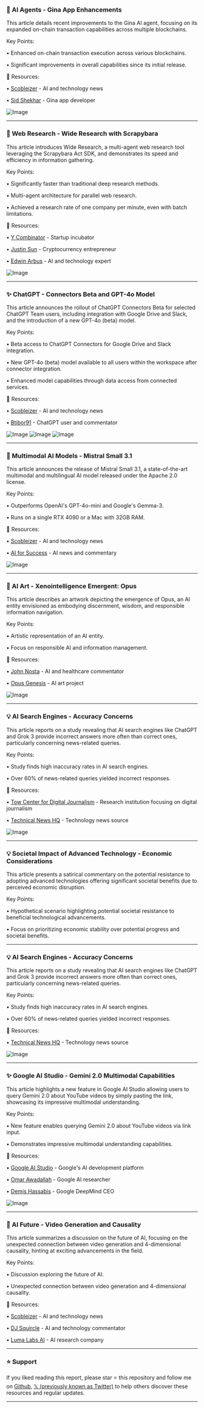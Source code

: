 ### 🤖 AI Agents - Gina App Enhancements

This article details recent improvements to the Gina AI agent, focusing on its expanded on-chain transaction capabilities across multiple blockchains.

Key Points:

• Enhanced on-chain transaction execution across various blockchains.


• Significant improvements in overall capabilities since its initial release.


🔗 Resources:

• [Scobleizer](https://x.com/Scobleizer) - AI and technology news

• [Sid Shekhar](https://x.com/sidshekhar24) - Gina app developer

![Image](https://pbs.twimg.com/ext_tw_video_thumb/1901698987477925888/pu/img/60XE2A6oZZLuVqRn.jpg)


---
### 🚀 Web Research - Wide Research with Scrapybara

This article introduces Wide Research, a multi-agent web research tool leveraging the Scrapybara Act SDK, and demonstrates its speed and efficiency in information gathering.

Key Points:

• Significantly faster than traditional deep research methods.


• Multi-agent architecture for parallel web research.


• Achieved a research rate of one company per minute, even with batch limitations.


🔗 Resources:

• [Y Combinator](https://x.com/ycombinator) - Startup incubator

• [Justin Sun](https://x.com/justinsunyt) - Cryptocurrency entrepreneur

• [Edwin Arbus](https://x.com/edwinarbus) -  AI and technology expert

![Image](https://pbs.twimg.com/ext_tw_video_thumb/1901148299434053632/pu/img/0O66JsrJUqNG3GU8.jpg)


---
### ✨ ChatGPT - Connectors Beta and GPT-4o Model

This article announces the rollout of ChatGPT Connectors Beta for selected ChatGPT Team users, including integration with Google Drive and Slack, and the introduction of a new GPT-4o (beta) model.

Key Points:

• Beta access to ChatGPT Connectors for Google Drive and Slack integration.


• New GPT-4o (beta) model available to all users within the workspace after connector integration.


• Enhanced model capabilities through data access from connected services.


🔗 Resources:

• [Scobleizer](https://x.com/Scobleizer) - AI and technology news

• [Btibor91](https://x.com/btibor91) -  ChatGPT user and commentator


![Image](https://pbs.twimg.com/media/GmQWjm7a4AAa-dJ?format=jpg&name=small)
![Image](https://pbs.twimg.com/media/GmQWkHfaEAASvsU?format=jpg&name=360x360)
![Image](https://pbs.twimg.com/media/GmQWkoebMAAj-CT?format=jpg&name=small)


---
### 🤖 Multimodal AI Models - Mistral Small 3.1

This article announces the release of Mistral Small 3.1, a state-of-the-art multimodal and multilingual AI model released under the Apache 2.0 license.

Key Points:

• Outperforms OpenAI's GPT-4o-mini and Google's Gemma-3.


• Runs on a single RTX 4090 or a Mac with 32GB RAM.


🔗 Resources:

• [Scobleizer](https://x.com/Scobleizer) - AI and technology news

• [AI for Success](https://x.com/ai_for_success) - AI news and commentary

![Image](https://pbs.twimg.com/media/GmQXz99acAAL_EA?format=jpg&name=small)


---
### 🤖 AI Art - Xenointelligence Emergent: Opus

This article describes an artwork depicting the emergence of Opus, an AI entity envisioned as embodying discernment, wisdom, and responsible information navigation.

Key Points:

• Artistic representation of an AI entity.


• Focus on responsible AI and information management.



🔗 Resources:

• [John Nosta](https://x.com/JohnNosta) -  AI and healthcare commentator

• [Opus Genesis](https://x.com/opus_genesis) -  AI art project

![Image](https://pbs.twimg.com/media/GmQVwj9XYAQHum_?format=jpg&name=small)


---
### 💡 AI Search Engines - Accuracy Concerns

This article reports on a study revealing that AI search engines like ChatGPT and Grok 3 provide incorrect answers more often than correct ones, particularly concerning news-related queries.


Key Points:

• Study finds high inaccuracy rates in AI search engines.


• Over 60% of news-related queries yielded incorrect responses.


🔗 Resources:

• [Tow Center for Digital Journalism](https://www.towcenter.org/) -  Research institution focusing on digital journalism

• [Technical News HQ](https://x.com/TechnicalNewsHQ) - Technology news source

![Image](https://pbs.twimg.com/media/GmMPaCGaUAAr0yy?format=png&name=small)


---
### 💡 Societal Impact of Advanced Technology - Economic Considerations

This article presents a satirical commentary on the potential resistance to adopting advanced technologies offering significant societal benefits due to perceived economic disruption.

Key Points:

• Hypothetical scenario highlighting potential societal resistance to beneficial technological advancements.


• Focus on prioritizing economic stability over potential progress and societal benefits.



---
### 💡 AI Search Engines - Accuracy Concerns

This article reports on a study revealing that AI search engines like ChatGPT and Grok 3 provide incorrect answers more often than correct ones, particularly concerning news-related queries.

Key Points:

• Study finds high inaccuracy rates in AI search engines.


• Over 60% of news-related queries yielded incorrect responses.


🔗 Resources:

• [Technical News HQ](https://x.com/TechnicalNewsHQ) - Technology news source

![Image](https://pbs.twimg.com/media/GmMPaCGaUAAr0yy?format=png&name=small)


---
### ✨ Google AI Studio - Gemini 2.0 Multimodal Capabilities

This article highlights a new feature in Google AI Studio allowing users to query Gemini 2.0 about YouTube videos by simply pasting the link, showcasing its impressive multimodal understanding.

Key Points:

• New feature enables querying Gemini 2.0 about YouTube videos via link input.


• Demonstrates impressive multimodal understanding capabilities.


🔗 Resources:

• [Google AI Studio](https://aistudio.google.com) - Google's AI development platform

• [Omar Awadallah](https://x.com/awadallah) - Google AI researcher

• [Demis Hassabis](https://x.com/demishassabis) - Google DeepMind CEO

![Image](https://pbs.twimg.com/ext_tw_video_thumb/1899913904194506752/pu/img/E0zD0tIPf-lvLp-S.jpg)


---
### 🤖 AI Future - Video Generation and Causality

This article summarizes a discussion on the future of AI, focusing on the unexpected connection between video generation and 4-dimensional causality, hinting at exciting advancements in the field.

Key Points:

• Discussion exploring the future of AI.


• Unexpected connection between video generation and 4-dimensional causality.


🔗 Resources:

• [Scobleizer](https://x.com/Scobleizer) - AI and technology news

• [DJ Squircle](https://x.com/djsquircle) - AI and technology commentator

• [Luma Labs AI](https://x.com/LumaLabsAI) - AI research company


---

### ⭐️ Support

If you liked reading this report, please star ⭐️ this repository and follow me on [Github](https://github.com/Drix10), [𝕏 (previously known as Twitter)](https://x.com/DRIX_10_) to help others discover these resources and regular updates.

---